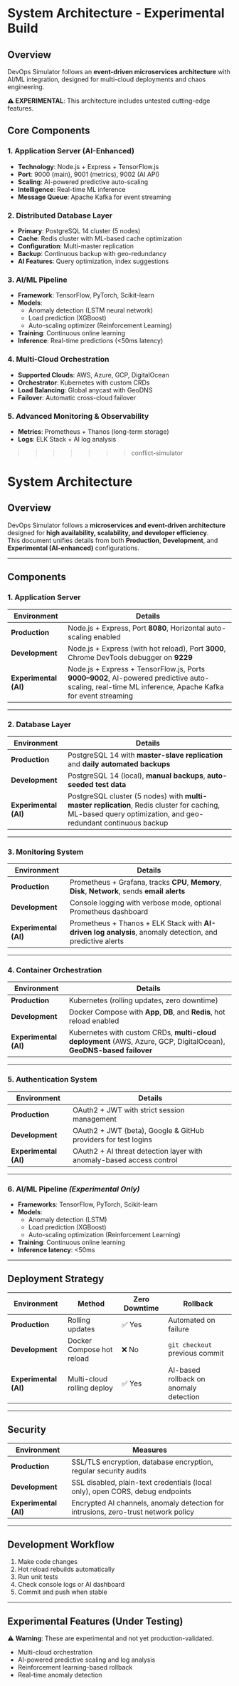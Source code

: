 # System Architecture - Experimental Build

## Overview
DevOps Simulator follows an **event-driven microservices architecture** with AI/ML integration, designed for multi-cloud deployments and chaos engineering.

**⚠️ EXPERIMENTAL**: This architecture includes untested cutting-edge features.

## Core Components

### 1. Application Server (AI-Enhanced)
- **Technology**: Node.js + Express + TensorFlow.js
- **Port**: 9000 (main), 9001 (metrics), 9002 (AI API)
- **Scaling**: AI-powered predictive auto-scaling
- **Intelligence**: Real-time ML inference
- **Message Queue**: Apache Kafka for event streaming

### 2. Distributed Database Layer
- **Primary**: PostgreSQL 14 cluster (5 nodes)
- **Cache**: Redis cluster with ML-based cache optimization
- **Configuration**: Multi-master replication
- **Backup**: Continuous backup with geo-redundancy
- **AI Features**: Query optimization, index suggestions

### 3. AI/ML Pipeline
- **Framework**: TensorFlow, PyTorch, Scikit-learn
- **Models**: 
  - Anomaly detection (LSTM neural network)
  - Load prediction (XGBoost)
  - Auto-scaling optimizer (Reinforcement Learning)
- **Training**: Continuous online learning
- **Inference**: Real-time predictions (<50ms latency)

### 4. Multi-Cloud Orchestration
- **Supported Clouds**: AWS, Azure, GCP, DigitalOcean
- **Orchestrator**: Kubernetes with custom CRDs
- **Load Balancing**: Global anycast with GeoDNS
- **Failover**: Automatic cross-cloud failover

### 5. Advanced Monitoring & Observability
- **Metrics**: Prometheus + Thanos (long-term storage)
- **Logs**: ELK Stack + AI log analysis
>>>>>>> conflict-simulator
# System Architecture

## Overview
DevOps Simulator follows a **microservices and event-driven architecture** designed for **high availability, scalability, and developer efficiency**.  
This document unifies details from both **Production**, **Development**, and **Experimental (AI-enhanced)** configurations.

---

## Components

### 1. Application Server
| Environment | Details |
|--------------|----------|
| **Production** | Node.js + Express, Port **8080**, Horizontal auto-scaling enabled |
| **Development** | Node.js + Express (with hot reload), Port **3000**, Chrome DevTools debugger on **9229** |
| **Experimental (AI)** | Node.js + Express + TensorFlow.js, Ports **9000–9002**, AI-powered predictive auto-scaling, real-time ML inference, Apache Kafka for event streaming |

---

### 2. Database Layer
| Environment | Details |
|--------------|----------|
| **Production** | PostgreSQL 14 with **master-slave replication** and **daily automated backups** |
| **Development** | PostgreSQL 14 (local), **manual backups**, **auto-seeded test data** |
| **Experimental (AI)** | PostgreSQL cluster (5 nodes) with **multi-master replication**, Redis cluster for caching, ML-based query optimization, and geo-redundant continuous backup |

---

### 3. Monitoring System
| Environment | Details |
|--------------|----------|
| **Production** | Prometheus + Grafana, tracks **CPU**, **Memory**, **Disk**, **Network**, sends **email alerts** |
| **Development** | Console logging with verbose mode, optional Prometheus dashboard |
| **Experimental (AI)** | Prometheus + Thanos + ELK Stack with **AI-driven log analysis**, anomaly detection, and predictive alerts |

---

### 4. Container Orchestration
| Environment | Details |
|--------------|----------|
| **Production** | Kubernetes (rolling updates, zero downtime) |
| **Development** | Docker Compose with **App**, **DB**, and **Redis**, hot reload enabled |
| **Experimental (AI)** | Kubernetes with custom CRDs, **multi-cloud deployment** (AWS, Azure, GCP, DigitalOcean), **GeoDNS-based failover** |

---

### 5. Authentication System
| Environment | Details |
|--------------|----------|
| **Production** | OAuth2 + JWT with strict session management |
| **Development** | OAuth2 + JWT (beta), Google & GitHub providers for test logins |
| **Experimental (AI)** | OAuth2 + AI threat detection layer with anomaly-based access control |

---

### 6. AI/ML Pipeline *(Experimental Only)*
- **Frameworks**: TensorFlow, PyTorch, Scikit-learn  
- **Models**:
  - Anomaly detection (LSTM)
  - Load prediction (XGBoost)
  - Auto-scaling optimization (Reinforcement Learning)
- **Training**: Continuous online learning  
- **Inference latency**: <50ms  

---

## Deployment Strategy

| Environment | Method | Zero Downtime | Rollback |
|--------------|---------|----------------|-----------|
| **Production** | Rolling updates | ✅ Yes | Automated on failure |
| **Development** | Docker Compose hot reload | ❌ No | `git checkout` previous commit |
| **Experimental (AI)** | Multi-cloud rolling deploy | ✅ Yes | AI-based rollback on anomaly detection |

---

## Security

| Environment | Measures |
|--------------|-----------|
| **Production** | SSL/TLS encryption, database encryption, regular security audits |
| **Development** | SSL disabled, plain-text credentials (local only), open CORS, debug endpoints |
| **Experimental (AI)** | Encrypted AI channels, anomaly detection for intrusions, zero-trust network policy |

---

## Development Workflow
1. Make code changes  
2. Hot reload rebuilds automatically  
3. Run unit tests  
4. Check console logs or AI dashboard  
5. Commit and push when stable  

---

## Experimental Features (Under Testing)
⚠️ **Warning**: These are experimental and not yet production-validated.
- Multi-cloud orchestration  
- AI-powered predictive scaling and log analysis  
- Reinforcement learning-based rollback  
- Real-time anomaly detection  
